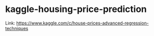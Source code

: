 # kaggle-housing-price-prediction

Link: https://www.kaggle.com/c/house-prices-advanced-regression-techniques
